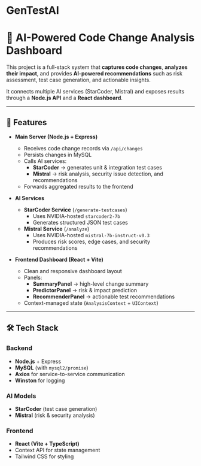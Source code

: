 # GenTestAI
# 🧪 AI-Powered Code Change Analysis Dashboard

This project is a full-stack system that **captures code changes**, **analyzes their impact**, and provides **AI-powered recommendations** such as risk assessment, test case generation, and actionable insights.

It connects multiple AI services (StarCoder, Mistral) and exposes results through a **Node.js API** and a **React dashboard**.

---

## 🚀 Features

- **Main Server (Node.js + Express)**
  - Receives code change records via `/api/changes`
  - Persists changes in MySQL
  - Calls AI services:
    - **StarCoder** → generates unit & integration test cases
    - **Mistral** → risk analysis, security issue detection, and recommendations
  - Forwards aggregated results to the frontend

- **AI Services**
  - **StarCoder Service** (`/generate-testcases`)
    - Uses NVIDIA-hosted `starcoder2-7b`
    - Generates structured JSON test cases
  - **Mistral Service** (`/analyze`)
    - Uses NVIDIA-hosted `mistral-7b-instruct-v0.3`
    - Produces risk scores, edge cases, and security recommendations

- **Frontend Dashboard (React + Vite)**
  - Clean and responsive dashboard layout
  - Panels:
    - **SummaryPanel** → high-level change summary
    - **PredictorPanel** → risk & impact prediction
    - **RecommenderPanel** → actionable test recommendations
  - Context-managed state (`AnalysisContext` + `UIContext`)

---

## 🛠️ Tech Stack

### Backend
- **Node.js** + Express
- **MySQL** (with `mysql2/promise`)
- **Axios** for service-to-service communication
- **Winston** for logging

### AI Models
- **StarCoder** (test case generation)
- **Mistral** (risk & security analysis)

### Frontend
- **React (Vite + TypeScript)**
- Context API for state management
- Tailwind CSS for styling
